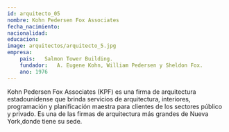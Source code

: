 ```yaml
---
id: arquitecto_05
nombre: Kohn Pedersen Fox Associates
fecha_nacimiento: 
nacionalidad: 
educacion: 	
image: arquitectos/arquitecto_5.jpg
empresa: 
    pais: 	Salmon Tower Building.  
    fundador: 	A. Eugene Kohn, William Pedersen y Sheldon Fox.
    ano: 1976
---
```

Kohn Pedersen Fox Associates (KPF) es una firma de arquitectura estadounidense que brinda servicios de arquitectura, interiores, programación y planificación maestra para clientes de los sectores público y privado. Es una de las firmas de arquitectura más grandes de Nueva York,donde tiene su sede. 